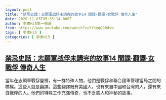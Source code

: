 ```yaml
---
layout: post
title: "禁忌史話：志願軍战俘未講完的故事14 間諜·翻譯·女戰俘 傳奇人生"
date: 2020-11-03T05:35:14.000Z
author: 李肅Hi5第一頻道
from: https://www.youtube.com/watch?v=YtheqQ90dvw
tags: [ 李肃Hi5 ]
categories: [ 李肃Hi5 ]
---
```

<!--1604381714000-->
[禁忌史話：志願軍战俘未講完的故事14 間諜·翻譯·女戰俘 傳奇人生](https://www.youtube.com/watch?v=YtheqQ90dvw)
------

<div>
當年在志願軍戰俘營裡，有一群特殊人物，他們是戰俘和聯合國軍管理當局之間的橋樑。這些人就是翻譯。這些翻譯既有美國人，也有來自中國和台灣的人，還有來自戰俘的人。他們的特殊工作充滿傳奇，也不乏感人和神秘的故事。
</div>

